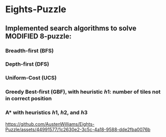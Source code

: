 # Eights-Puzzle
## Implemented search algorithms to solve MODIFIED 8-puzzle:

### Breadth-first (BFS)
### Depth-first (DFS)
### Uniform-Cost (UCS)
### Greedy Best-first (GBF), with heuristic ℎ1: number of tiles not in correct position
### A* with heuristics ℎ1, ℎ2, and ℎ3





https://github.com/AustenWilliams/Eights-Puzzle/assets/44991577/1c2630e2-3c5c-4a18-9588-dde2fba0076b

